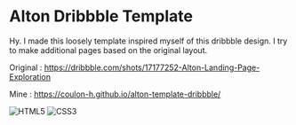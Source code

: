 # Alton Dribbble Template

Hy. I made this loosely template inspired myself of this dribbble design.
I try to make additional pages based on the original layout. 

Original : https://dribbble.com/shots/17177252-Alton-Landing-Page-Exploration

Mine : https://coulon-h.github.io/alton-template-dribbble/

![HTML5](https://img.shields.io/badge/html5-%23E34F26.svg?style=for-the-badge&logo=html5&logoColor=white) ![CSS3](https://img.shields.io/badge/css3-%231572B6.svg?style=for-the-badge&logo=css3&logoColor=white)
